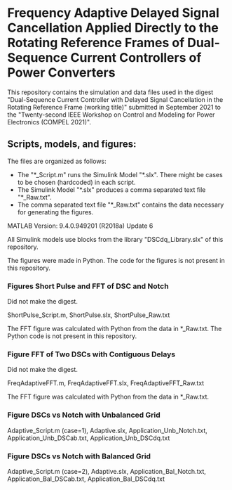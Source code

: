 # Frequency Adaptive Delayed Signal Cancellation Applied Directly to the Rotating Reference Frames of Dual-Sequence Current Controllers of Power Converters

This repository contains the simulation and data files used in the digest "Dual-Sequence Current Controller with Delayed Signal Cancellation in the Rotating Reference Frame (working title)" submitted in September 2021 to the "Twenty-second IEEE Workshop on Control and Modeling for Power Electronics (COMPEL 2021)".

## Scripts, models, and figures: 
The files are organized as follows:

 - The "\*_Script.m" runs the Simulink Model "\*.slx". There might be cases to be chosen (hardcoded) in each script.
 - The Simulink Model "\*.slx" produces a comma separated text file "\*_Raw.txt".
 - The comma separated text file "\*_Raw.txt" contains the data necessary for generating the figures.
 
MATLAB Version: 9.4.0.949201 (R2018a) Update 6

All Simulink models use blocks from the library "DSCdq_Library.slx" of this repository.

The figures were made in Python. The code for the figures is not present in this repository.

### Figures Short Pulse and FFT of DSC and Notch
Did not make the digest.

ShortPulse_Script.m, ShortPulse.slx, ShortPulse_Raw.txt

The FFT figure was calculated with Python from the data in \*_Raw.txt. The Python code is not present in this repository.

### Figure FFT of Two DSCs with Contiguous Delays
Did not make the digest.

FreqAdaptiveFFT.m, FreqAdaptiveFFT.slx, FreqAdaptiveFFT_Raw.txt

The FFT figure was calculated with Python from the data in \*_Raw.txt. 

### Figure DSCs vs Notch with Unbalanced Grid
Adaptive_Script.m (case=1), Adaptive.slx, Application_Unb_Notch.txt, Application_Unb_DSCab.txt, Application_Unb_DSCdq.txt

### Figure DSCs vs Notch with Balanced Grid
Adaptive_Script.m (case=2), Adaptive.slx, Application_Bal_Notch.txt, Application_Bal_DSCab.txt, Application_Bal_DSCdq.txt
